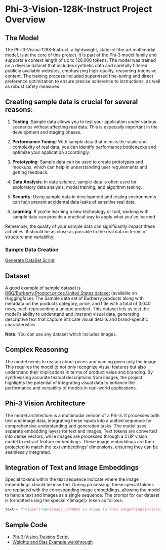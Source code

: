 # Phi-3-Vision-128K-Instruct Project Overview

## The Model

The Phi-3-Vision-128K-Instruct, a lightweight, state-of-the-art multimodal model, is at the core of this project. It is part of the Phi-3 model family and supports a context length of up to 128,000 tokens. The model was trained on a diverse dataset that includes synthetic data and carefully filtered publicly available websites, emphasizing high-quality, reasoning-intensive content. The training process included supervised fine-tuning and direct preference optimization to ensure precise adherence to instructions, as well as robust safety measures.

## Creating sample data is crucial for several reasons:

1. **Testing**: Sample data allows you to test your application under various scenarios without affecting real data. This is especially important in the development and staging phases.

2. **Performance Tuning**: With sample data that mimics the scale and complexity of real data, you can identify performance bottlenecks and optimize your application accordingly.

3. **Prototyping**: Sample data can be used to create prototypes and mockups, which can help in understanding user requirements and getting feedback.

4. **Data Analysis**: In data science, sample data is often used for exploratory data analysis, model training, and algorithm testing.

5. **Security**: Using sample data in development and testing environments can help prevent accidental data leaks of sensitive real data.

6. **Learning**: If you're learning a new technology or tool, working with sample data can provide a practical way to apply what you've learned.

Remember, the quality of your sample data can significantly impact these activities. It should be as close as possible to the real data in terms of structure and variability.

### Sample Data Creation
[Generate DataSet Script](./CreatingSampleData.md)

## Dataset

A good example of sample dataset is [DBQ/Burberry.Product.prices.United.States dataset](https://huggingface.co/datasets/DBQ/Burberry.Product.prices.United.States) (available on Huggingface). 
The Sample data set  of Burberry products along with metadata on the products category, price, and title with a total of 3,040 rows, each representing a unique product. This dataset lets us test the model's ability to understand and interpret visual data, generating descriptive text that capture intricate visual details and brand-specific characteristics.

**Note:** You can use any dataset which includes images.

## Complex Reasoning

The model needs to reason about prices and naming given only the image. This requires the model to not only recognize visual features but also understand their implications in terms of product value and branding. By synthesizing accurate textual descriptions from images, the project highlights the potential of integrating visual data to enhance the performance and versatility of models in real-world applications.

## Phi-3 Vision Architecture

The model architecture is a multimodal version of a Phi-3. It processes both text and image data, integrating these inputs into a unified sequence for comprehensive understanding and generation tasks. The model uses separate embedding layers for text and images. Text tokens are converted into dense vectors, while images are processed through a CLIP vision model to extract feature embeddings. These image embeddings are then projected to match the text embeddings' dimensions, ensuring they can be seamlessly integrated.

## Integration of Text and Image Embeddings

Special tokens within the text sequence indicate where the image embeddings should be inserted. During processing, these special tokens are replaced with the corresponding image embeddings, allowing the model to handle text and images as a single sequence. The prompt for our dataset is formatted using the special <|image|> token as follows:

```python
text = f"<|user|>\n<|image_1|>What is shown in this image?<|end|><|assistant|>\nProduct: {row['title']}, Category: {row['category3_code']}, Full Price: {row['full_price']}<|end|>"
```

## Sample Code
- [Phi-3-Vision Training Script](../../code/04.Finetuning/Phi-3-vision-Trainingscript.py)
- [Weights and Bias Example walkthrough](https://wandb.ai/byyoung3/mlnews3/reports/How-to-fine-tune-Phi-3-vision-on-a-custom-dataset--Vmlldzo4MTEzMTg3)
